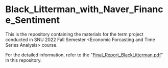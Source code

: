 # Black_Litterman_with_Naver_Finance_Sentiment

This is the repository containing the materials for the term project conducted in SNU 2022 Fall Semester \<Economic Forcasting and Time Series Analysis\> course.

For the detailed information, refer to the "<a href='https://github.com/JihoonBrianJun/Black_Litterman_with_Naver_Finance_Sentiment/blob/main/Final_Report_BlackLitterman.pdf'>Final_Report_BlackLitterman.pdf</a>" in this repository.
